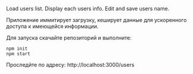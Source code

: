 Load users list. Display each users info. Edit and save users name.

Приложение иммитирует загрузку, кеширует данные для ускоренного доступа к имеющейся информации.

Для запуска скачайте репозиторий и выполните: 

	npm init
	npm start

Проследйте по адресу:
http://localhost:3000/users
